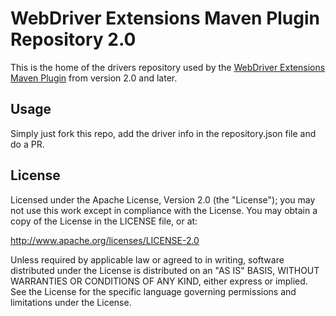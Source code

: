 WebDriver Extensions Maven Plugin Repository 2.0
===================
This is the home of the drivers repository used by the [WebDriver Extensions Maven Plugin](https://github.com/webdriverextensions/webdriverextensions-maven-plugin) from version 2.0 and later.

## Usage
Simply just fork this repo, add the driver info in the repository.json file and
do a PR.

## License

Licensed under the Apache License, Version 2.0 (the "License");
you may not use this work except in compliance with the License.
You may obtain a copy of the License in the LICENSE file, or at:

   http://www.apache.org/licenses/LICENSE-2.0

Unless required by applicable law or agreed to in writing, software
distributed under the License is distributed on an "AS IS" BASIS,
WITHOUT WARRANTIES OR CONDITIONS OF ANY KIND, either express or implied.
See the License for the specific language governing permissions and
limitations under the License.
